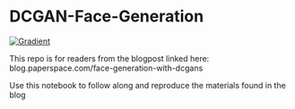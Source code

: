 # DCGAN-Face-Generation

[![Gradient](https://assets.paperspace.io/img/gradient-badge.svg)](https://console.paperspace.com/ml-showcase/notebook/re4pp1spt0qc5ei?file=facegen.ipynb)

This repo is for readers from the blogpost linked here:  
blog.paperspace.com/face-generation-with-dcgans

Use this notebook to follow along and reproduce the materials found in the blog
